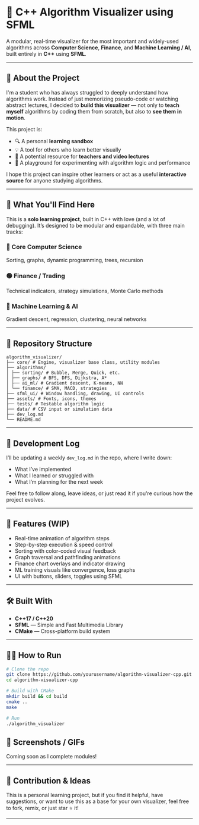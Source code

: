 # 🧠 C++ Algorithm Visualizer using SFML

A modular, real-time visualizer for the most important and widely-used algorithms across **Computer Science**, **Finance**, and **Machine Learning / AI**, built entirely in **C++** using **SFML**.

---

## 📘 About the Project

I'm a student who has always struggled to deeply understand how algorithms work. Instead of just memorizing pseudo-code or watching abstract lectures, I decided to **build this visualizer** — not only to **teach myself** algorithms by coding them from scratch, but also to **see them in motion**.

This project is:

- 🔍 A personal **learning sandbox**
- 💡 A tool for others who learn better visually
- 🎥 A potential resource for **teachers and video lectures**
- 🧱 A playground for experimenting with algorithm logic and performance

I hope this project can inspire other learners or act as a useful **interactive source** for anyone studying algorithms.

---

## 🧠 What You'll Find Here

This is a **solo learning project**, built in C++ with love (and a lot of debugging). It’s designed to be modular and expandable, with three main tracks:

### 🔷 Core Computer Science
Sorting, graphs, dynamic programming, trees, recursion

### 🟢 Finance / Trading
Technical indicators, strategy simulations, Monte Carlo methods

### 🧠 Machine Learning & AI
Gradient descent, regression, clustering, neural networks

---

## 📂 Repository Structure


```
algorithm_visualizer/
├── core/ # Engine, visualizer base class, utility modules
├── algorithms/
│ ├── sorting/ # Bubble, Merge, Quick, etc.
│ ├── graphs/ # BFS, DFS, Dijkstra, A*
│ ├── ai_ml/ # Gradient descent, K-means, NN
│ └── finance/ # SMA, MACD, strategies
├── sfml_ui/ # Window handling, drawing, UI controls
├── assets/ # Fonts, icons, themes
├── tests/ # Testable algorithm logic
├── data/ # CSV input or simulation data
├── dev_log.md
└── README.md
```


---

## 📅 Development Log

I’ll be updating a weekly `dev_log.md` in the repo, where I write down:
- What I’ve implemented
- What I learned or struggled with
- What I’m planning for the next week

Feel free to follow along, leave ideas, or just read it if you're curious how the project evolves.

---

## 🚀 Features (WIP)

- Real-time animation of algorithm steps
- Step-by-step execution & speed control
- Sorting with color-coded visual feedback
- Graph traversal and pathfinding animations
- Finance chart overlays and indicator drawing
- ML training visuals like convergence, loss graphs
- UI with buttons, sliders, toggles using SFML

---

## 🛠️ Built With

- **C++17 / C++20**
- **SFML** — Simple and Fast Multimedia Library
- **CMake** — Cross-platform build system

---

## 👨‍💻 How to Run

```bash
# Clone the repo
git clone https://github.com/yourusername/algorithm-visualizer-cpp.git
cd algorithm-visualizer-cpp

# Build with CMake
mkdir build && cd build
cmake ..
make

# Run
./algorithm_visualizer
```

## 🎥 Screenshots / GIFs

Coming soon as I complete modules!

---

## 🧪 Contribution & Ideas

This is a personal learning project, but if you find it helpful, have suggestions, or want to use this as a base for your own visualizer, feel free to fork, remix, or just star ⭐ it!

---


